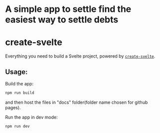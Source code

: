 # A simple app to settle find the easiest way to settle debts
# create-svelte

Everything you need to build a Svelte project, powered by [`create-svelte`](https://github.com/sveltejs/kit/tree/master/packages/create-svelte).

## Usage:
Build the app:
```bash
npm run build
```
and then host the files in "docs" folder(folder name chosen for github pages).

Run the app in dev mode:
```bash
npm run dev
```
